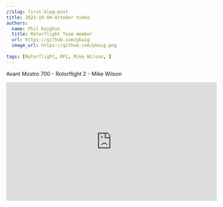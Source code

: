 ```yaml
---
//slug: first-blog-post
title: 2023-10-04-October Video
authors:
  name: Phil Kaighin
  title: Rotorflight Team member
  url: https://github.com/pkaig
  image_url: https://github.com/pkaig.png
  
tags: [Rotorflight, RF2, Mike Wilson, ]
---
```


Avant Mostro 700 - Rotorflight 2 - Mike Wilson

<iframe width="560" height="315" src="https://www.youtube.com/embed/FN_RxMlB8Ng?si=s3BoZYXIl3P271ho" title="YouTube video player" frameborder="0" allow="accelerometer; autoplay; clipboard-write; encrypted-media; gyroscope; picture-in-picture; web-share; fullscreen" allowfullscreen></iframe>



